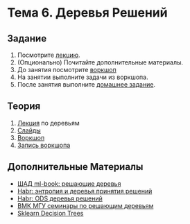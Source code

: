 # Тема 6. Деревья Решений

## Задание

1. Посмотрите [лекцию](https://youtu.be/M9Z2PutcxiU).
2. (Опционально) Почитайте дополнительные материалы.
3. До занятия посмотрите [воркшоп](02-ws-decision-trees.ipynb)
4. На занятии выполните задачи из воркшопа.
5. После занятия выполните [домашнее задание](03-hw-decision-trees.ipynb).

## Теория

1. [Лекция](https://youtu.be/M9Z2PutcxiU) по деревьям
2. [Слайды](01-theory-decision-tree.pdf)
3. [Воркшоп](02-ws-decision-trees.ipynb)
4. [Запись воркшопа](https://youtu.be/3XJ2DxqKpRo)

## Дополнительные Материалы

- [ШАД ml-book: решающие деревья](https://ml-handbook.ru/chapters/decision_tree/intro)
- [Habr: энтропия и деревья принятия решений](https://habr.com/ru/post/171759/)
- [Habr: ODS деревья решений](https://habrahabr.ru/company/ods/blog/322534/#derevo-resheniy)
- [ВМК МГУ семинары по решающим деревьям](https://github.com/esokolov/ml-course-msu/blob/master/ML16/lecture-notes/Sem04_trees.pdf)
- [Sklearn Decision Trees](http://scikit-learn.org/stable/modules/tree.html)
